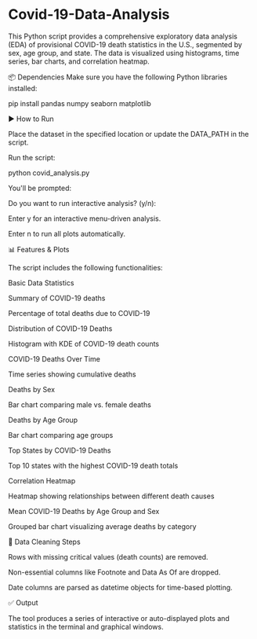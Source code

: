 # Covid-19-Data-Analysis
This Python script provides a comprehensive exploratory data analysis (EDA) of provisional COVID-19 death statistics in the U.S., segmented by sex, age group, and state. 
The data is visualized using histograms, time series, bar charts, and correlation heatmap.

📦 Dependencies
Make sure you have the following Python libraries installed:

pip install pandas numpy seaborn matplotlib

▶️ How to Run


Place the dataset in the specified location or update the DATA_PATH in the script.

Run the script:

python covid_analysis.py

You'll be prompted:

Do you want to run interactive analysis? (y/n):

Enter y for an interactive menu-driven analysis.

Enter n to run all plots automatically.

📊 Features & Plots

The script includes the following functionalities:

Basic Data Statistics

Summary of COVID-19 deaths

Percentage of total deaths due to COVID-19

Distribution of COVID-19 Deaths

Histogram with KDE of COVID-19 death counts

COVID-19 Deaths Over Time

Time series showing cumulative deaths

Deaths by Sex

Bar chart comparing male vs. female deaths

Deaths by Age Group

Bar chart comparing age groups

Top States by COVID-19 Deaths

Top 10 states with the highest COVID-19 death totals

Correlation Heatmap

Heatmap showing relationships between different death causes

Mean COVID-19 Deaths by Age Group and Sex

Grouped bar chart visualizing average deaths by category

🧹 Data Cleaning Steps

Rows with missing critical values (death counts) are removed.

Non-essential columns like Footnote and Data As Of are dropped.

Date columns are parsed as datetime objects for time-based plotting.

✅ Output

The tool produces a series of interactive or auto-displayed plots and statistics in the terminal and graphical windows.



